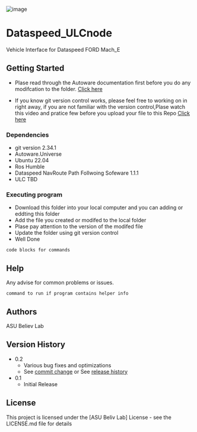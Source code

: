![image](https://github.com/BELIV-ASU/Dataspeed_ULCnode/assets/123104450/7e3014ab-a083-433e-be22-6e1f3d1b9a2b)

# Dataspeed_ULCnode

Vehicle Interface for Dataspeed FORD Mach_E


## Getting Started

* Plase read through the Autoware documentation first before you do any modifcation to the folder. [Click here](https://autowarefoundation.github.io/autoware-documentation/main/how-to-guides/integrating-autoware/overview/#3-create-a-vehicle_interface-package)

* If you know git version control works, please feel free to working on in right away, if you are not familiar with the version control,Plase watch this video and pratice few before you upload your file to this Repo [Click here](https://www.youtube.com/watch?v=USjZcfj8yxE)



### Dependencies

* git version 2.34.1
* Autoware.Universe
* Ubuntu 22.04
* Ros Humble
* Dataspeed NavRoute Path Follwoing Sofeware 1.1.1
* ULC TBD


### Executing program

* Download this folder into your local computer and you can adding or eddting this folder
* Add the file you created or modifed to the local folder
* Plase pay attention to the version of the modifed file
* Update the folder using git version control
* Well Done
```
code blocks for commands
```

## Help

Any advise for common problems or issues.
```
command to run if program contains helper info
```

## Authors

ASU Believ Lab

## Version History

* 0.2
    * Various bug fixes and optimizations
    * See [commit change]() or See [release history]()
* 0.1
    * Initial Release

## License

This project is licensed under the [ASU Beliv Lab] License - see the LICENSE.md file for details
